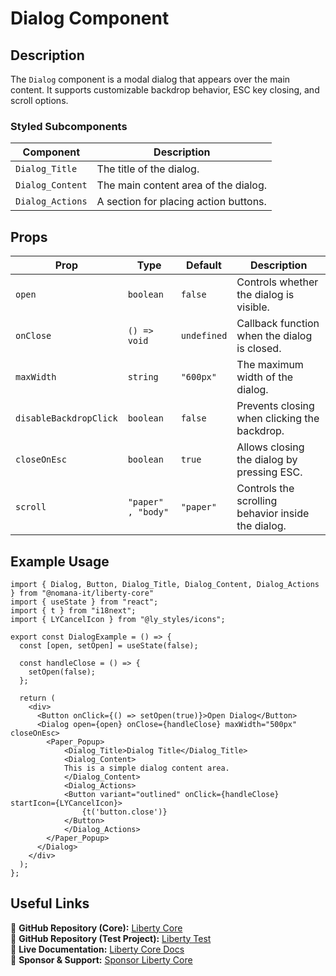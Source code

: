 # Dialog Component

## Description
The `Dialog` component is a modal dialog that appears over the main content. It supports customizable backdrop behavior, ESC key closing, and scroll options.

### Styled Subcomponents
| Component         | Description                                          |
|------------------|------------------------------------------------------|
| `Dialog_Title`  | The title of the dialog.                           |
| `Dialog_Content` | The main content area of the dialog.              |
| `Dialog_Actions` | A section for placing action buttons.             |

## Props
| Prop                  | Type                      | Default    | Description                                       |
|----------------------|-------------------------|------------|---------------------------------------------------|
| `open`             | `boolean`               | `false`   | Controls whether the dialog is visible.          |
| `onClose`          | `() => void`            | `undefined` | Callback function when the dialog is closed.    |
| `maxWidth`        | `string`                | `"600px"`  | The maximum width of the dialog.                |
| `disableBackdropClick` | `boolean`         | `false`    | Prevents closing when clicking the backdrop.     |
| `closeOnEsc`      | `boolean`               | `true`     | Allows closing the dialog by pressing ESC.       |
| `scroll`          | `"paper" , "body"`      | `"paper"`  | Controls the scrolling behavior inside the dialog. |

## Example Usage
```tsx
import { Dialog, Button, Dialog_Title, Dialog_Content, Dialog_Actions } from "@nomana-it/liberty-core"
import { useState } from "react";
import { t } from "i18next";
import { LYCancelIcon } from "@ly_styles/icons";

export const DialogExample = () => {
  const [open, setOpen] = useState(false);

  const handleClose = () => {
    setOpen(false);
  };

  return (
    <div>
      <Button onClick={() => setOpen(true)}>Open Dialog</Button>
      <Dialog open={open} onClose={handleClose} maxWidth="500px" closeOnEsc>
        <Paper_Popup>
            <Dialog_Title>Dialog Title</Dialog_Title>
            <Dialog_Content>
            This is a simple dialog content area.
            </Dialog_Content>
            <Dialog_Actions>
            <Button variant="outlined" onClick={handleClose} startIcon={LYCancelIcon}>
                {t('button.close')}
            </Button>
            </Dialog_Actions>
        </Paper_Popup>
      </Dialog>
    </div>
  );
};
```

## Useful Links
🔗 **GitHub Repository (Core):** [Liberty Core](https://github.com/fblettner/liberty-core/)  
🔗 **GitHub Repository (Test Project):** [Liberty Test](https://github.com/fblettner/liberty-test/)  
📖 **Live Documentation:** [Liberty Core Docs](https://docs.nomana-it.fr/liberty-core/)  
💖 **Sponsor & Support:** [Sponsor Liberty Core](https://github.com/sponsors/fblettner) 